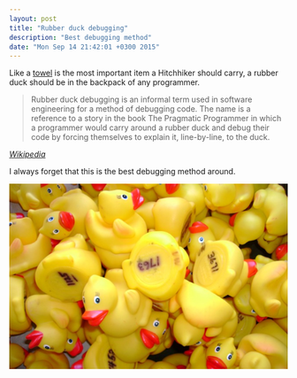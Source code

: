 ```yaml
---
layout: post
title: "Rubber duck debugging"
description: "Best debugging method"
date: "Mon Sep 14 21:42:01 +0300 2015"
---
```


Like a [towel][1] is the most important item a Hitchhiker should carry, a rubber
duck should be in the backpack of any programmer.

> Rubber duck debugging is an informal term used in software engineering for a
> method of debugging code. The name is a reference to a story in the book The
> Pragmatic Programmer in which a programmer would carry around a rubber duck
> and debug their code by forcing themselves to explain it, line-by-line, to the
> duck.

[_Wikipedia_][2]

I always forget that this is the best debugging method around.

![rubber ducks](/assets/images/ducks.jpg)

[1]: https://www.goodreads.com/quotes/24779-a-towel-the-hitchhiker-s-guide-to-the-galaxy-says-is
[2]: https://en.wikipedia.org/wiki/Rubber_duck_debugging
